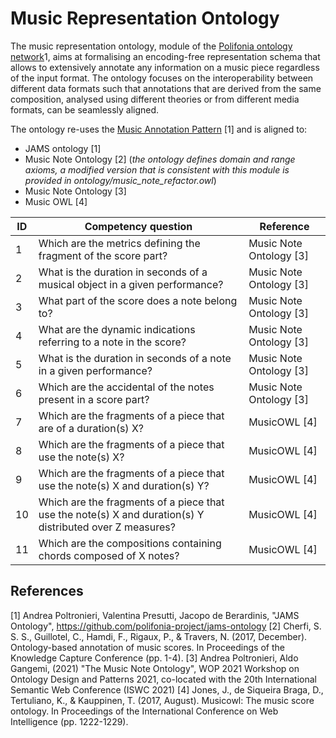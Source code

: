 # Music Representation Ontology

The music representation ontology, module of the [Polifonia ontology network](https://github.com/polifonia-project/ontology-network)1, aims at formalising an encoding-free representation schema that allows to extensively annotate any information on a music piece regardless of the input format.
The ontology focuses on the interoperability between different data formats such that annotations that are derived from the same composition, analysed using different theories or from different media formats, can be seamlessly aligned.

The ontology re-uses the [Music Annotation Pattern](https://github.com/andreamust/music-annotation-pattern) [1] and is aligned to:
* JAMS ontology [1]
* Music Note Ontology [2] (*the ontology defines domain and range axioms, a modified version that is consistent with this module is provided in ontology/music_note_refactor.owl*)
* Music Note Ontology [3]
* Music OWL [4]


| ID | Competency question                                                                                       | Reference               |
|----|-----------------------------------------------------------------------------------------------------------|-------------------------|
| 1  | Which are the metrics defining the fragment of the score part?                                            | Music Note Ontology [3] |
| 2  | What is the duration in seconds of a musical object in a given performance?                               | Music Note Ontology [3] |
| 3  | What part of the score does a note belong to?                                                             | Music Note Ontology [3] |
| 4  | What are the dynamic indications referring to a note in the score?                                        | Music Note Ontology [3] |
| 5  | What is the duration in seconds of a note in a given performance?                                         | Music Note Ontology [3] |
| 6  | Which are the accidental of the notes present in a score part?                                            | Music Note Ontology [3] |
| 7  | Which are the fragments of a piece that are of a duration(s) X?                                           | MusicOWL [4]            |
| 8  | Which are the fragments of a piece that use the note(s) X?                                                | MusicOWL [4]            |
| 9  | Which are the fragments of a piece that use the note(s) X and duration(s) Y?                              | MusicOWL [4]            |
| 10 | Which are the fragments of a piece that use the note(s) X and duration(s) Y distributed over Z measures?  | MusicOWL [4]            |
| 11 | Which are the compositions containing chords composed of X notes?                                         | MusicOWL [4]            |


## References

[1] Andrea Poltronieri, Valentina Presutti, Jacopo de Berardinis, "JAMS Ontology", https://github.com/polifonia-project/jams-ontology
[2] Cherfi, S. S. S., Guillotel, C., Hamdi, F., Rigaux, P., & Travers, N. (2017, December). Ontology-based annotation of music scores. In Proceedings of the Knowledge Capture Conference (pp. 1-4).
[3] Andrea Poltronieri, Aldo Gangemi, (2021) "The Music Note Ontology", WOP 2021 Workshop on Ontology Design and Patterns 2021, co-located with the 20th International Semantic Web Conference (ISWC 2021)
[4] Jones, J., de Siqueira Braga, D., Tertuliano, K., & Kauppinen, T. (2017, August). Musicowl: The music score ontology. In Proceedings of the International Conference on Web Intelligence (pp. 1222-1229).